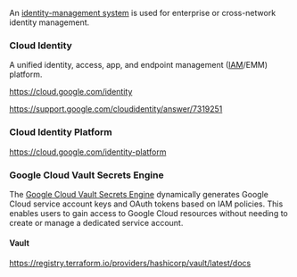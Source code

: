 An [identity-management system](IDM) is used for enterprise or cross-network identity management.




### Cloud Identity

A unified identity, access, app, and endpoint management ([IAM](IAM)/EMM) platform.

https://cloud.google.com/identity

https://support.google.com/cloudidentity/answer/7319251


### Cloud Identity Platform

https://cloud.google.com/identity-platform


### Google Cloud Vault Secrets Engine


The [Google Cloud Vault Secrets Engine]( https://www.vaultproject.io/docs/secrets/gcp  )  dynamically generates Google Cloud service account keys and OAuth tokens based on IAM policies. This enables users to gain access to Google Cloud resources without needing to create or manage a dedicated service account.

#### Vault


https://registry.terraform.io/providers/hashicorp/vault/latest/docs